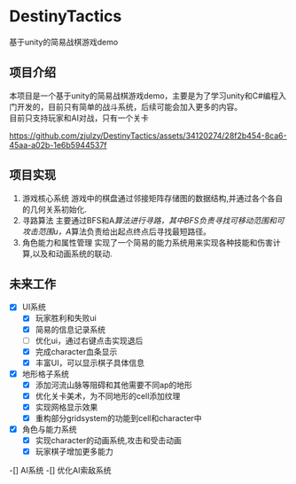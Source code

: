 # DestinyTactics
基于unity的简易战棋游戏demo
## 项目介绍
本项目是一个基于unity的简易战棋游戏demo，主要是为了学习unity和C#编程入门开发的，目前只有简单的战斗系统，后续可能会加入更多的内容。  
目前只支持玩家和AI对战，只有一个关卡  

[//]: # (![]&#40;image.jpg&#41;)
[//]: # (<iframe height=498 width=510 src="./video.mkv">  )
https://github.com/zjulzy/DestinyTactics/assets/34120274/28f2b454-8ca6-45aa-a02b-1e6b5944537f

## 项目实现
1. 游戏核心系统
游戏中的棋盘通过邻接矩阵存储图的数据结构,并通过各个各自的几何关系初始化.
2. 寻路算法
主要通过BFS和A*算法进行寻路，其中BFS负责寻找可移动范围和可攻击范围u，A*算法负责给出起点终点后寻找最短路径。 
3. 角色能力和属性管理
实现了一个简易的能力系统用来实现各种技能和伤害计算,以及和动画系统的联动.  

## 未来工作

-[x] UI系统
  -[x] 玩家胜利和失败ui
  -[x] 简易的信息记录系统
  -[ ] 优化ui，通过右键点击实现退后
  -[x] 完成character血条显示
  -[x] 丰富UI，可以显示棋子具体信息
  
-[x] 地形格子系统
  -[x] 添加河流山脉等阻碍和其他需要不同ap的地形
  -[x] 优化关卡美术，为不同地形的cell添加纹理
  -[x] 实现网格显示效果
  -[x] 重构部分gridsystem的功能到cell和character中
  
-[x] 角色与能力系统
  -[x] 实现character的动画系统,攻击和受击动画
  -[x] 玩家棋子增加更多能力

-[] AI系统
  -[] 优化AI索敌系统



